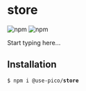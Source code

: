 # store

![npm](https://img.shields.io/npm/v/%40use-pico%2Fstore)
![npm](https://deno.bundlejs.com/badge?q=@use-pico/store@^2.0.0&treeshake=[*])

Start typing here...

## Installation

<tabs>
    <tab title="npm">
        <code>$ npm i @use-pico/<b>store</b></code>
    </tab>
</tabs>
